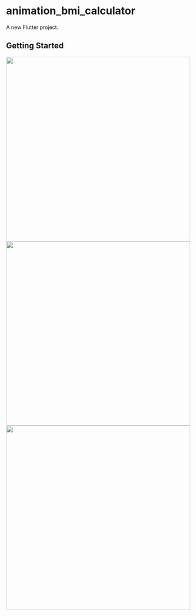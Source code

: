 # animation_bmi_calculator

A new Flutter project.

## Getting Started
<img src="https://user-images.githubusercontent.com/111499619/201477162-f6fbe14a-9cd0-47e9-833d-cb06e4bc6519.jpeg" style=" height:500px; " data-target="animated-image.originalImage">        <img src="https://user-images.githubusercontent.com/111499619/201477171-cb66ed2d-b76c-40e2-b0e0-afb4b1681416.jpeg" style=" height:500px; " data-target="animated-image.originalImage">                 <img src="https://user-images.githubusercontent.com/111499619/203906331-f189bb5d-a710-4f3f-b72e-8c5c8d658dab.png" style=" height:500px; " data-target="animated-image.originalImage">   
